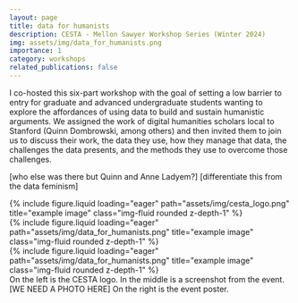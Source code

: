 ```yaml
---
layout: page
title: data for humanists
description: CESTA - Mellon Sawyer Workshop Series (Winter 2024)
img: assets/img/data_for_humanists.png
importance: 1
category: workshops
related_publications: false
---
```


I co-hosted this six-part workshop with the goal of setting a low barrier to entry for graduate and advanced undergraduate students wanting to explore the affordances of using data to build and sustain humanistic arguments. We assigned the work of digital humanities scholars local to Stanford (Quinn Dombrowski, among others) and then invited them to join us to discuss their work, the data they use, how they manage that data, the challenges the data presents, and the methods they use to overcome those challenges.

[who else was there but Quinn and Anne Ladyem?]
[differentiate this from the data feminism]

<div class="row">
    <div class="col-sm mt-3 mt-md-0">
        {% include figure.liquid loading="eager" path="assets/img/cesta_logo.png" title="example image" class="img-fluid rounded z-depth-1" %}
    </div>
    <div class="col-sm mt-3 mt-md-0">
        {% include figure.liquid loading="eager" path="assets/img/data_for_humanists.png" title="example image" class="img-fluid rounded z-depth-1" %}
    </div>
    <div class="col-sm mt-3 mt-md-0">
        {% include figure.liquid loading="eager" path="assets/img/data_for_humanists.png" title="example image" class="img-fluid rounded z-depth-1" %}
    </div>
</div>
<div class="caption">
    On the left is the CESTA logo. In the middle is a screenshot from the event. [WE NEED A PHOTO HERE] On the right is the event poster.
</div>
